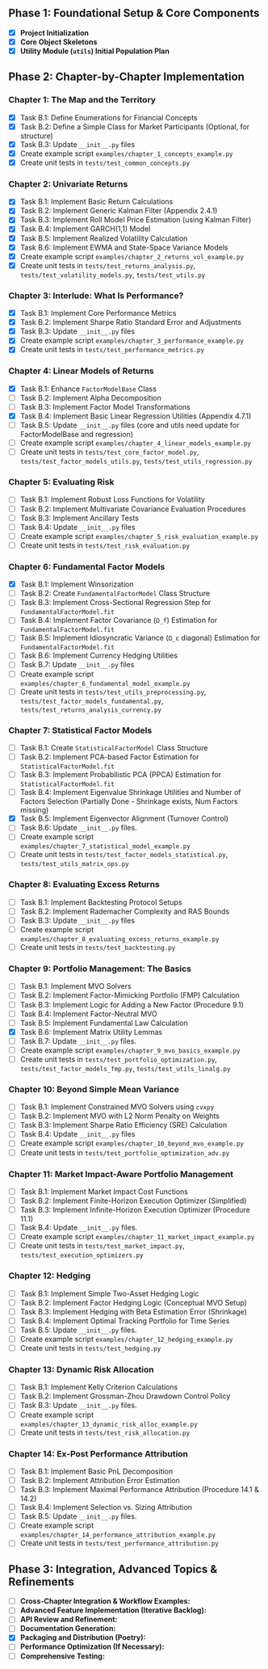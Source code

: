 ## Phase 1: Foundational Setup & Core Components
- [x] **Project Initialization**
- [x] **Core Object Skeletons**
- [x] **Utility Module (`utils`) Initial Population Plan**

## Phase 2: Chapter-by-Chapter Implementation
### Chapter 1: The Map and the Territory
- [x] Task B.1: Define Enumerations for Financial Concepts
- [x] Task B.2: Define a Simple Class for Market Participants (Optional, for structure)
- [x] Task B.3: Update `__init__.py` files
- [x] Create example script `examples/chapter_1_concepts_example.py`
- [x] Create unit tests in `tests/test_common_concepts.py`

### Chapter 2: Univariate Returns
- [x] Task B.1: Implement Basic Return Calculations
- [x] Task B.2: Implement Generic Kalman Filter (Appendix 2.4.1)
- [x] Task B.3: Implement Roll Model Price Estimation (using Kalman Filter)
- [x] Task B.4: Implement GARCH(1,1) Model
- [x] Task B.5: Implement Realized Volatility Calculation
- [x] Task B.6: Implement EWMA and State-Space Variance Models
- [x] Create example script `examples/chapter_2_returns_vol_example.py`
- [x] Create unit tests in `tests/test_returns_analysis.py`, `tests/test_volatility_models.py`, `tests/test_utils.py`

### Chapter 3: Interlude: What Is Performance?
- [x] Task B.1: Implement Core Performance Metrics
- [x] Task B.2: Implement Sharpe Ratio Standard Error and Adjustments
- [x] Task B.3: Update `__init__.py` files
- [x] Create example script `examples/chapter_3_performance_example.py`
- [x] Create unit tests in `tests/test_performance_metrics.py`

### Chapter 4: Linear Models of Returns
- [x] Task B.1: Enhance `FactorModelBase` Class
- [ ] Task B.2: Implement Alpha Decomposition
- [ ] Task B.3: Implement Factor Model Transformations
- [x] Task B.4: Implement Basic Linear Regression Utilities (Appendix 4.7.1)
- [ ] Task B.5: Update `__init__.py` files (core and utils need update for FactorModelBase and regression)
- [ ] Create example script `examples/chapter_4_linear_models_example.py`
- [ ] Create unit tests in `tests/test_core_factor_model.py`, `tests/test_factor_models_utils.py`, `tests/test_utils_regression.py`

### Chapter 5: Evaluating Risk
- [ ] Task B.1: Implement Robust Loss Functions for Volatility
- [ ] Task B.2: Implement Multivariate Covariance Evaluation Procedures
- [ ] Task B.3: Implement Ancillary Tests
- [ ] Task B.4: Update `__init__.py` files
- [ ] Create example script `examples/chapter_5_risk_evaluation_example.py`
- [ ] Create unit tests in `tests/test_risk_evaluation.py`

### Chapter 6: Fundamental Factor Models
- [x] Task B.1: Implement Winsorization
- [ ] Task B.2: Create `FundamentalFactorModel` Class Structure
- [ ] Task B.3: Implement Cross-Sectional Regression Step for `FundamentalFactorModel.fit`
- [ ] Task B.4: Implement Factor Covariance (`Ω_f`) Estimation for `FundamentalFactorModel.fit`
- [ ] Task B.5: Implement Idiosyncratic Variance (`Ω_ε` diagonal) Estimation for `FundamentalFactorModel.fit`
- [ ] Task B.6: Implement Currency Hedging Utilities
- [ ] Task B.7: Update `__init__.py` files
- [ ] Create example script `examples/chapter_6_fundamental_model_example.py`
- [ ] Create unit tests in `tests/test_utils_preprocessing.py`, `tests/test_factor_models_fundamental.py`, `tests/test_returns_analysis_currency.py`

### Chapter 7: Statistical Factor Models
- [ ] Task B.1: Create `StatisticalFactorModel` Class Structure
- [ ] Task B.2: Implement PCA-based Factor Estimation for `StatisticalFactorModel.fit`
- [ ] Task B.3: Implement Probabilistic PCA (PPCA) Estimation for `StatisticalFactorModel.fit`
- [ ] Task B.4: Implement Eigenvalue Shrinkage Utilities and Number of Factors Selection (Partially Done - Shrinkage exists, Num Factors missing)
- [x] Task B.5: Implement Eigenvector Alignment (Turnover Control)
- [ ] Task B.6: Update `__init__.py` files.
- [ ] Create example script `examples/chapter_7_statistical_model_example.py`
- [ ] Create unit tests in `tests/test_factor_models_statistical.py`, `tests/test_utils_matrix_ops.py`

### Chapter 8: Evaluating Excess Returns
- [ ] Task B.1: Implement Backtesting Protocol Setups
- [ ] Task B.2: Implement Rademacher Complexity and RAS Bounds
- [ ] Task B.3: Update `__init__.py` files
- [ ] Create example script `examples/chapter_8_evaluating_excess_returns_example.py`
- [ ] Create unit tests in `tests/test_backtesting.py`

### Chapter 9: Portfolio Management: The Basics
- [ ] Task B.1: Implement MVO Solvers
- [ ] Task B.2: Implement Factor-Mimicking Portfolio (FMP) Calculation
- [ ] Task B.3: Implement Logic for Adding a New Factor (Procedure 9.1)
- [ ] Task B.4: Implement Factor-Neutral MVO
- [ ] Task B.5: Implement Fundamental Law Calculation
- [x] Task B.6: Implement Matrix Utility Lemmas
- [ ] Task B.7: Update `__init__.py` files.
- [ ] Create example script `examples/chapter_9_mvo_basics_example.py`
- [ ] Create unit tests in `tests/test_portfolio_optimization.py`, `tests/test_factor_models_fmp.py`, `tests/test_utils_linalg.py`

### Chapter 10: Beyond Simple Mean Variance
- [ ] Task B.1: Implement Constrained MVO Solvers using `cvxpy`
- [ ] Task B.2: Implement MVO with L2 Norm Penalty on Weights
- [ ] Task B.3: Implement Sharpe Ratio Efficiency (SRE) Calculation
- [ ] Task B.4: Update `__init__.py` files
- [ ] Create example script `examples/chapter_10_beyond_mvo_example.py`
- [ ] Create unit tests in `tests/test_portfolio_optimization_adv.py`

### Chapter 11: Market Impact-Aware Portfolio Management
- [ ] Task B.1: Implement Market Impact Cost Functions
- [ ] Task B.2: Implement Finite-Horizon Execution Optimizer (Simplified)
- [ ] Task B.3: Implement Infinite-Horizon Execution Optimizer (Procedure 11.1)
- [ ] Task B.4: Update `__init__.py` files.
- [ ] Create example script `examples/chapter_11_market_impact_example.py`
- [ ] Create unit tests in `tests/test_market_impact.py`, `tests/test_execution_optimizers.py`

### Chapter 12: Hedging
- [ ] Task B.1: Implement Simple Two-Asset Hedging Logic
- [ ] Task B.2: Implement Factor Hedging Logic (Conceptual MVO Setup)
- [ ] Task B.3: Implement Hedging with Beta Estimation Error (Shrinkage)
- [ ] Task B.4: Implement Optimal Tracking Portfolio for Time Series
- [ ] Task B.5: Update `__init__.py` files.
- [ ] Create example script `examples/chapter_12_hedging_example.py`
- [ ] Create unit tests in `tests/test_hedging.py`

### Chapter 13: Dynamic Risk Allocation
- [ ] Task B.1: Implement Kelly Criterion Calculations
- [ ] Task B.2: Implement Grossman-Zhou Drawdown Control Policy
- [ ] Task B.3: Update `__init__.py` files.
- [ ] Create example script `examples/chapter_13_dynamic_risk_alloc_example.py`
- [ ] Create unit tests in `tests/test_risk_allocation.py`

### Chapter 14: Ex-Post Performance Attribution
- [ ] Task B.1: Implement Basic PnL Decomposition
- [ ] Task B.2: Implement Attribution Error Estimation
- [ ] Task B.3: Implement Maximal Performance Attribution (Procedure 14.1 & 14.2)
- [ ] Task B.4: Implement Selection vs. Sizing Attribution
- [ ] Task B.5: Update `__init__.py` files.
- [ ] Create example script `examples/chapter_14_performance_attribution_example.py`
- [ ] Create unit tests in `tests/test_performance_attribution.py`

## Phase 3: Integration, Advanced Topics & Refinements
- [ ] **Cross-Chapter Integration & Workflow Examples:**
- [ ] **Advanced Feature Implementation (Iterative Backlog):**
- [ ] **API Review and Refinement:**
- [ ] **Documentation Generation:**
- [x] **Packaging and Distribution (Poetry):**
- [ ] **Performance Optimization (If Necessary):**
- [ ] **Comprehensive Testing:**

